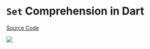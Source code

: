 # `Set` Comprehension in Dart

[Source Code](../source/set-comprehension-in-dart.dart)

![](../images/set-comprehension-in-dart.jpg)
